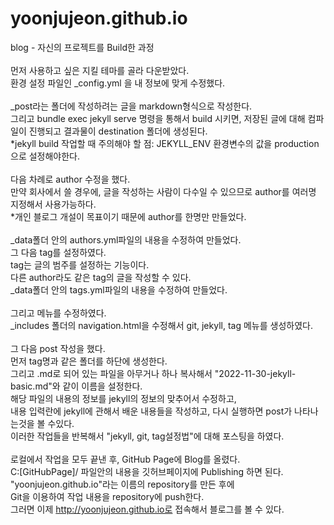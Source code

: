 # yoonjujeon.github.io
blog - 자신의 프로젝트를 Build한 과정\
\
먼저 사용하고 싶은 지킬 테마를 골라 다운받았다.\
환경 설정 파일인 _config.yml 을 내 정보에 맞게 수정했다.\
\
_post라는 폴더에 작성하려는 글을 markdown형식으로 작성한다.\
그리고 bundle exec jekyll serve  명령을 통해서 build 시키면, 저장된 글에 대해 컴파일이 진행되고 결과물이 destination 폴더에 생성된다.\
*jekyll build 작업할 때 주의해야 할 점: JEKYLL_ENV 환경변수의 값을 production으로 설정해야한다.\
\
다음 차례로 author 수정을 했다. \
만약 회사에서 쓸 경우에, 글을 작성하는 사람이 다수일 수 있으므로 author를 여러명 지정해서 사용가능하다.\
*개인 블로그 개설이 목표이기 때문에 author를 한명만 만들었다.\
\
_data폴더 안의 authors.yml파일의 내용을 수정하여 만들었다.\
그 다음 tag를 설정하였다.\
tag는 글의 범주를 설정하는 기능이다.\
다른 author라도 같은 tag의 글을 작성할 수 있다.\
_data폴더 안의 tags.yml파일의 내용을 수정하여 만들었다.\
\
그리고 메뉴를 수정하였다.\
_includes 폴더의 navigation.html을 수정해서 git, jekyll, tag 메뉴를 생성하였다.\
\
그 다음 post 작성을 했다.\
먼저 tag명과 같은 폴더를 하단에 생성한다.\
그리고 .md로 되어 있는 파일을 아무거나 하나 복사해서 "2022-11-30-jekyll-basic.md"와 같이 이름을 설정한다.\
해당 파일의 내용의 정보를 jekyll의 정보의 맞추어서 수정하고,\
내용 입력란에 jekyll에 관해서 배운 내용들을 작성하고, 다시 실행하면 post가 나타나는것을 볼 수있다.\
이러한 작업들을 반복해서 "jekyll, git, tag설정법"에 대해 포스팅을 하였다.\
\
로컬에서 작업을 모두 끝낸 후, GitHub Page에 Blog를 올렸다.\
C:[GitHubPage]/ 파일안의 내용을 깃허브페이지에 Publishing 하면 된다.
"yoonjujeon.github.io"라는 이름의 repository를 만든 후에\
Git을 이용하여 작업 내용을 repository에 push한다.\
그러면 이제 http://yoonjujeon.github.io로 접속해서 블로그를 볼 수 있다.
